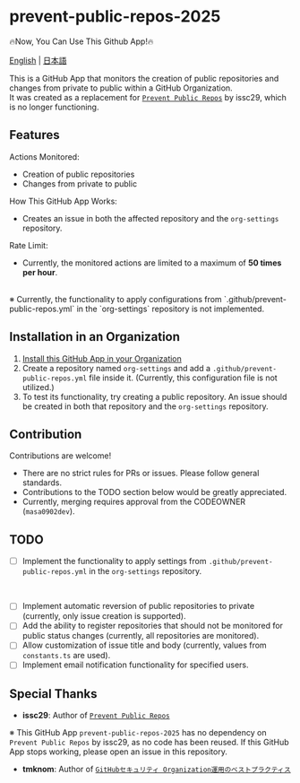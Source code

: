 # prevent-public-repos-2025

🔥Now, You Can Use This Github App!🔥

[English](README.md) | [日本語](README.ja.md)

This is a GitHub App that monitors the creation of public repositories and changes from private to public within a GitHub Organization.  
It was created as a replacement for [`Prevent Public Repos`](https://github.com/issc29/probot-prevent-public-repos) by issc29, which is no longer functioning.

## Features

Actions Monitored:

- Creation of public repositories
- Changes from private to public

How This GitHub App Works:

- Creates an issue in both the affected repository and the `org-settings` repository.

Rate Limit:

- Currently, the monitored actions are limited to a maximum of **50 times per hour**.

<br />
※ Currently, the functionality to apply configurations from `.github/prevent-public-repos.yml` in the `org-settings` repository is not implemented.

## Installation in an Organization

1. [Install this GitHub App in your Organization](https://github.com/apps/prevent-public-repos-2025)
2. Create a repository named `org-settings` and add a `.github/prevent-public-repos.yml` file inside it. (Currently, this configuration file is not utilized.)
3. To test its functionality, try creating a public repository. An issue should be created in both that repository and the `org-settings` repository.

## Contribution

Contributions are welcome!

- There are no strict rules for PRs or issues. Please follow general standards.
- Contributions to the TODO section below would be greatly appreciated.
- Currently, merging requires approval from the CODEOWNER (`masa0902dev`).

## TODO

- [ ] Implement the functionality to apply settings from `.github/prevent-public-repos.yml` in the `org-settings` repository.

<br />

- [ ] Implement automatic reversion of public repositories to private (currently, only issue creation is supported).
- [ ] Add the ability to register repositories that should not be monitored for public status changes (currently, all repositories are monitored).
- [ ] Allow customization of issue title and body (currently, values from `constants.ts` are used).
- [ ] Implement email notification functionality for specified users.

## Special Thanks

- **issc29**: Author of [`Prevent Public Repos`](https://github.com/issc29/probot-prevent-public-repos)

※ This GitHub App `prevent-public-repos-2025` has no dependency on `Prevent Public Repos` by issc29, as no code has been reused. If this GitHub App stops working, please open an issue in this repository.

- **tmknom**: Author of [`GitHubセキュリティ Organization運用のベストプラクティス`](https://zenn.dev/tmknom/books/github-organization-security)
